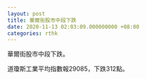```yaml
---
layout: post
title: 華爾街股市中段下跌
date: 2020-11-13 02:03:09.000000000 +08:00
categories: rthk
---
```


華爾街股市中段下跌。

道瓊斯工業平均指數報29085，下跌312點。
